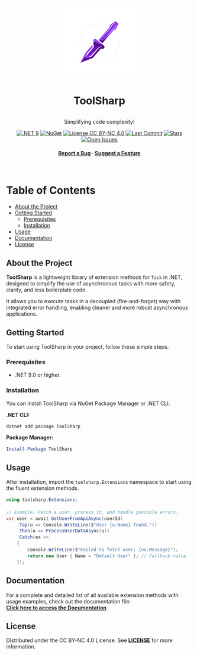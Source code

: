 
<div align="center">

   <img src="Core/logo-transparente.png" alt="logo" width="200" height="auto" />
  <h1 style="border: none; padding-bottom: 0; margin-bottom: 0;">ToolSharp</h1>
  <br>

  <p>
    Simplifying code complexity!
  </p>

<p>
  <a href="#"><img src="https://img.shields.io/badge/.NET-9.0-purple.svg?logo=dotnet" alt=".NET 9" /></a>
  <a href="https://www.nuget.org/packages/ToolSharp"><img src="https://img.shields.io/nuget/v/ToolSharp.svg?label=nuget" alt="NuGet" /></a>
  <a href="https://creativecommons.org/licenses/by-nc/4.0/" target="_blank"><img src="https://img.shields.io/badge/license-CC%20BY--NC%204.0-lightgrey.svg?logo=creativecommons" alt="License CC BY-NC 4.0" /></a>
  <a href="https://github.com/KaueSMoraes/ToolSharp/commits"><img src="https://img.shields.io/github/last-commit/KaueSMoraes/ToolSharp.svg" alt="Last Commit" /></a>
  <a href="https://github.com/KaueSMoraes/ToolSharp/stargazers"><img src="https://img.shields.io/github/stars/KaueSMoraes/ToolSharp.svg" alt="Stars" /></a>
  <a href="https://github.com/KaueSMoraes/ToolSharp/issues"><img src="https://img.shields.io/github/issues/KaueSMoraes/ToolSharp.svg" alt="Open Issues" /></a>
</p>
  <h4>
    <a href="https://github.com/KaueSMoraes/ToolSharp/issues/new?template=bug-report.md">Report a Bug</a>
    <span> · </span>
    <a href="https://github.com/KaueSMoraes/ToolSharp/issues/new?template=feature-request.md">Suggest a Feature</a>
  </h4>
</div>

<br />

# Table of Contents

- [About the Project](#about-the-project)
- [Getting Started](#getting-started)
  - [Prerequisites](#prerequisites)
  - [Installation](#installation)
- [Usage](#usage)
- [Documentation](#documentation)
- [License](#license)

## About the Project

**ToolSharp** is a lightweight library of extension methods for `Task` in .NET, designed to simplify the use of asynchronous tasks with more safety, clarity, and less boilerplate code.

It allows you to execute tasks in a decoupled (fire-and-forget) way with integrated error handling, enabling cleaner and more robust asynchronous applications.

## Getting Started

To start using ToolSharp in your project, follow these simple steps.

### Prerequisites

* .NET 9.0 or higher.

### Installation

You can install ToolSharp via NuGet Package Manager or .NET CLI.

**.NET CLI:**
```bash
dotnet add package ToolSharp
```

**Package Manager:**
```powershell
Install-Package ToolSharp
```

## Usage

After installation, import the `toolsharp.Extensions` namespace to start using the fluent extension methods.

```csharp
using toolsharp.Extensions;

// Example: Fetch a user, process it, and handle possible errors.
var user = await GetUserFromApiAsync(userId)
    .Tap(u => Console.WriteLine($"User {u.Name} found."))
    .Then(u => ProcessUserDataAsync(u))
    .Catch(ex => 
    {
        Console.WriteLine($"Failed to fetch user: {ex.Message}");
        return new User { Name = "Default User" }; // Fallback value
    });
```

## Documentation

For a complete and detailed list of all available extension methods with usage examples, check out the documentation file:  
[**Click here to access the Documentation**](./Core/README.NUGET.md)

## License

Distributed under the CC BY-NC 4.0 License. See [**LICENSE**](./Core/LICENSE.txt) for more information.
